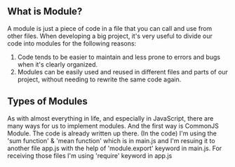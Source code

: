  What is Module? 
 ---------------
A module is just a piece of code in a file that you can call and use from other files.
When developing a big project, it's very useful to divide our code into modules for the following reasons:
1. Code tends to be easier to maintain and less prone to errors and bugs when it's clearly organized.
2. Modules can be easily used and reused in different files and parts of our project, without needing to rewrite the same code again.

Types of Modules
----------------
As with almost everything in life, and especially in JavaScript, there are many ways for us to implement modules.
And the first way is CommonJS Module. The code is already written up there. (In the code) I'm using the 'sum function' & 'mean function'
which is in main.js and I'm resuing it to another file app.js with the help of 'module.export' keyword in main.js. For receiving those files I'm using 'require' keyword in app.js

